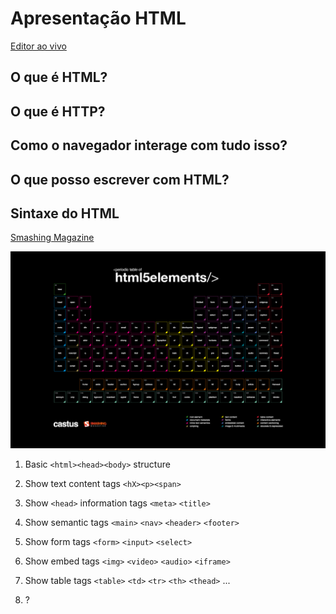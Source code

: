 # Apresentação HTML

[Editor ao vivo](https://marcel0ll.github.io/apresentacao-html)

## O que é HTML?

## O que é HTTP?

## Como o navegador interage com tudo isso?

## O que posso escrever com HTML?

## Sintaxe do HTML

[Smashing
Magazine](https://www.smashingmagazine.com/2015/05/desktop-wallpaper-calendars-june-2015/#periodic-table-of-html5-elements)

![Tabela periódica HTML](./html-periodic-table.jpg)

  1. Basic `<html><head><body>` structure

  1. Show text content tags `<hX><p><span>`

  1. Show `<head>` information tags `<meta>` `<title>` 

  1. Show semantic tags `<main>` `<nav>` `<header>` `<footer>`

  1. Show form tags `<form>` `<input>` `<select>` 

  1. Show embed tags `<img>` `<video>` `<audio>` `<iframe>`

  1. Show table tags `<table>` `<td>` `<tr>` `<th>` `<thead>` ...

  1. ?


